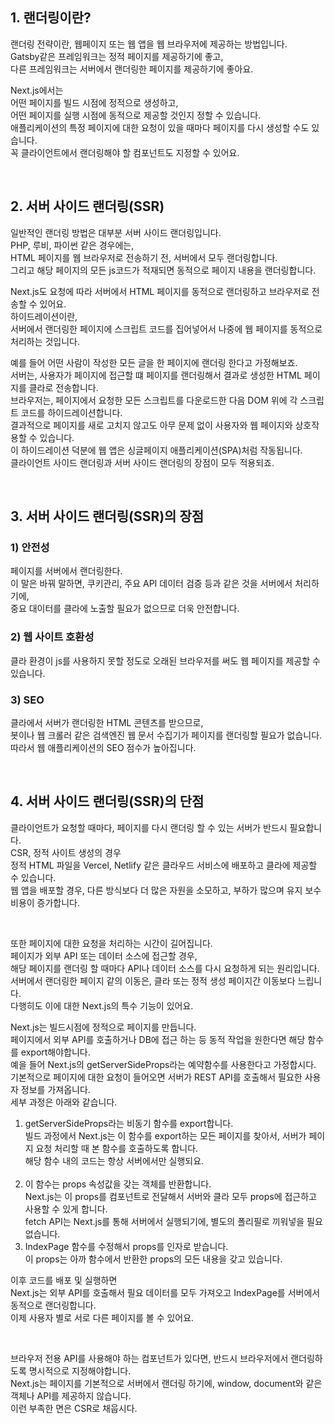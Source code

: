 ## 1. 랜더링이란?

 랜더링 전략이란, 웹페이지 또는 웹 앱을 웹 브라우저에 제공하는 방법입니다. <br>
Gatsby같은 프레임워크는 정적 페이지를 제공하기에 좋고, <br>
다른 프레임워크는 서버에서 랜더링한 페이지를 제공하기에 좋아요.

  Next.js에서는 <br>
어떤 페이지를 빌드 시점에 정적으로 생성하고, <br>
어떤 페이지를 실행 시점에 동적으로 제공할 것인지 정할 수 있습니다. <br>
애플리케이션의 특정 페이지에 대한 요청이 있을 때마다 페이지를 다시 생성할 수도 있습니다. <br>
꼭 클라이언트에서 랜더링해야 할 컴포넌트도 지정할 수 있어요. <br>

<br>

## 2. 서버 사이드 랜더링(SSR)

  일반적인 랜더링 방법은 대부분 서버 사이드 랜더링입니다. <br>
PHP, 루비, 파이썬 같은 경우에는, <br>
HTML 페이지를 웹 브라우저로 전송하기 전, 서버에서 모두 랜더링합니다. <br>
그리고 해당 페이지의 모든 js코드가 적재되면 동적으로 페이지 내용을 랜더링합니다. <br>

  Next.js도 요청에 따라 서버에서 HTML 페이지를 동적으로 랜더링하고 브라우저로 전송할 수 있어요. <br>
하이드레이션이란, <br>
서버에서 랜더링한 페이지에 스크립트 코드를 집어넣어서 나중에 웹 페이지를 동적으로 처리하는 것입니다.

  예를 들어 어떤 사람이 작성한 모든 글을 한 페이지에 랜더링 한다고 가정해보죠. <br>
서버는, 사용자가 페이지에 접근할 떄 페이지를 랜더링해서 결과로 생성한 HTML 페이지를 클라로 전송합니다. <br>
브라우저는, 페이지에서 요청한 모든 스크립트를 다운로드한 다음 DOM 위에 각 스크립트 코드를 하이드레이션합니다. <br>
결과적으로 페이지를 새로 고치지 않고도 아무 문제 없이 사용자와 웹 페이지와 상호작용할 수 있습니다. <br>
이 하이드레이션 덕분에 웹 앱은 싱글페이지 애플리케이션(SPA)처럼 작동됩니다. <br>
클라이언트 사이드 랜더링과 서버 사이드 랜더링의 장점이 모두 적용되죠. 

<br>

## 3. 서버 사이드 랜더링(SSR)의 장점

### 1) 안전성

  페이지를 서버에서 랜더링한다. <br>
이 말은 바꿔 말하면, 쿠키관리, 주요 API 데이터 검증 등과 같은 것을 서버에서 처리하기에, <br>
중요 대이터를 클라에 노출할 필요가 없으므로 더욱 안전합니다.

### 2) 웹 사이트 호환성
  클라 환경이 js를 사용하지 못할 정도로 오래된 브라우저를 써도 웹 페이지를 제공할 수 있습니다.

### 3) SEO
  클라에서 서버가 랜더링한 HTML 콘텐츠를 받으므로, <br>
봇이나 웹 크롤러 같은 검색엔진 웹 문서 수집기가 페이지를 랜더링할 필요가 없습니다.
따라서 웹 애플리케이션의 SEO 점수가 높아집니다.

<br>

## 4. 서버 사이드 랜더링(SSR)의 단점

  클라이언트가 요청할 때마다, 페이지를 다시 랜더링 할 수 있는 서버가 반드시 필요합니다. <br>
CSR, 정적 사이트 생성의 경우 <br>
정적 HTML 파일을 Vercel, Netlify 같은 클라우드 서비스에 배포하고 클라에 제공할 수 있습니다. <br>
웹 앱을 배포할 경우, 다른 방식보다 더 많은 자원을 소모하고, 부하가 많으며 유지 보수 비용이 증가합니다.

<br>

  또한 페이지에 대한 요청을 처리하는 시간이 길어집니다.<br>
페이지가 외부 API 또는 데이터 소스에 접근할 경우, <br>
해당 페이지를 랜더링 할 때마다 API나 데이터 소스를 다시 요청하게 되는 원리입니다. <br>
서버에서 랜더링한 페이지 같의 이동은, 클라 또는 정적 생성 페이지간 이동보다 느립니다. <br>
다행히도 이에 대한 Next.js의 특수 기능이 있어요. <br>

  Next.js는 빌드시점에 정적으로 페이지를 만듭니다. <br>
페이지에서 외부 API를 호출하거나 DB에 접근 하는 등 동적 작업을 원한다면 해당 함수를 export해야합니다. <br>
예을 들어 Next.js의 getServerSideProps라는 예약함수를 사용한다고 가정합시다. <br>
기본적으로 페이지에 대한 요청이 들어오면 서버가 REST API를 호출해서 필요한 사용자 정보를 가져옵니다. <br>
세부 과정은 아래와 같습니다. <br>

1) getServerSideProps라는 비동기 함수를 export합니다. <br>
빌드 과정에서 Next.js는 이 함수를 export하는 모든 페이지를 찾아서, 서버가 페이지 요청 처리할 때 본 함수를 호출하도록 합니다. <br>
해당 함수 내의 코드는 항상 서버에서만 실행되요. <br>
   <br>
2) 이 함수는 props 속성값을 갖는 객체를 반환합니다. <br>
Next.js는 이 props를 컴포넌트로 전달해서 서버와 클라 모두 props에 접근하고 사용할 수 있게 합니다. <br>
fetch API는 Next.js를 통해 서버에서 실행되기에, 별도의 폴리필로 끼워넣을 필요 없습니다.
   <br>    
3) IndexPage 함수를 수정해서 props를 인자로 받습니다. <br>
이 props는 아까 함수에서 반환한 props의 모든 내용을 갖고 있습니다.
   <br>

  이후 코드를 배포 및 실행하면 <br>
Next.js는 외부 API를 호출해서 필요 데이터를 모두 가져오고 IndexPage를 서버에서 동적으로 랜더링합니다. <br>
이제 사용자 별로 서로 다른 페이지를 볼 수 있어요.

<br>

  브라우저 전용 API를 사용해야 하는 컴포넌트가 있다면, 반드시 브라우저에서 랜더링하도록 명시적으로 지정해야합니다. <br>
Next.js는 페이지를 기본적으로 서버에서 랜더링 하기에, window, document와 같은 객체나 API를 제공하지 않습니다. <br>
이런 부족한 면은 CSR로 채웁시다.




